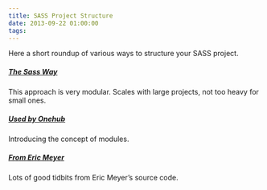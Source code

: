```yaml
---
title: SASS Project Structure
date: 2013-09-22 01:00:00
tags:
---
```


<p>Here a short roundup of various ways to structure your SASS project.</p>

<h5 id='the_sass_way'><a href='http://thesassway.com/beginner/how-to-structure-a-sass-project'>The Sass Way</a></h5>

<p>This approach is very modular. Scales with large projects, not too heavy for small ones.</p>

<h5 id='used_by_onehub'><a href='https://medium.com/p/7fe19ab647fa'>Used by Onehub</a></h5>

<p>Introducing the concept of modules.</p>

<h5 id='from_eric_meyer'><a href='https://github.com/ericam/andmeyer/tree/master/sass'>From Eric Meyer</a></h5>

<p>Lots of good tidbits from Eric Meyer&#8217;s source code.</p>
